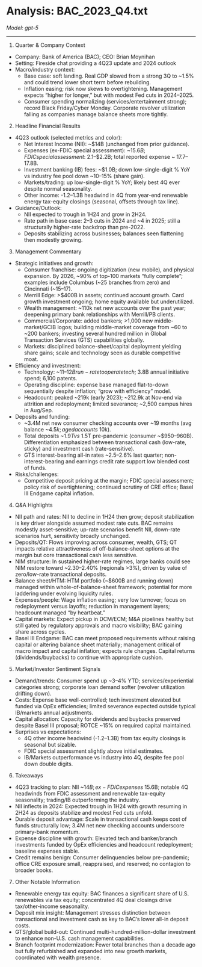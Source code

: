 # Analysis: BAC_2023_Q4.txt

*Model: gpt-5*

---

1) Quarter & Company Context
- Company: Bank of America (BAC); CEO: Brian Moynihan
- Setting: Fireside chat providing a 4Q23 update and 2024 outlook
- Macro/industry context:
  - Base case: soft landing. Real GDP slowed from a strong 3Q to ~1.5% and could trend lower short term before rebuilding.
  - Inflation easing; risk now skews to overtightening. Management expects “higher for longer,” but with modest Fed cuts in 2024–2025.
  - Consumer spending normalizing (services/entertainment strong); record Black Friday/Cyber Monday. Corporate revolver utilization falling as companies manage balance sheets more tightly.

2) Headline Financial Results
- 4Q23 outlook (selected metrics and color):
  - Net Interest Income (NII): ~$14B (unchanged from prior guidance).
  - Expenses (ex-FDIC special assessment): ~$15.6B; FDIC special assessment: ~$2.1–$2.2B; total reported expense ~ $17.7–$17.8B.
  - Investment banking (IB) fees: ~$1.0B; down low-single-digit % YoY vs industry fee pool down ~10–15% (share gain).
  - Markets/trading: up low-single-digit % YoY; likely best 4Q ever despite normal seasonality.
  - Other income: -$1.2–$1.3B headwind in 4Q from year-end renewable energy tax-equity closings (seasonal, offsets through tax line).
- Guidance/Outlook:
  - NII expected to trough in 1H24 and grow in 2H24.
  - Rate path in base case: 2–3 cuts in 2024 and ~4 in 2025; still a structurally higher-rate backdrop than pre-2022.
  - Deposits stabilizing across businesses; balances seen flattening then modestly growing.

3) Management Commentary
- Strategic initiatives and growth:
  - Consumer franchise: ongoing digitization (new mobile), and physical expansion. By 2026, ~90% of top-100 markets “fully complete”; examples include Columbus (~25 branches from zero) and Cincinnati (~15–17).
  - Merrill Edge: >$400B in assets; continued account growth. Card growth investment ongoing; home equity available but underutilized.
  - Wealth management: ~110k net new accounts over the past year; deepening primary bank relationships with Merrill/PB clients.
  - Commercial/Corporate: added bankers; >1,000 new middle-market/GCIB logos; building middle-market coverage from ~60 to ~200 bankers; investing several hundred million in Global Transaction Services (GTS) capabilities globally.
  - Markets: disciplined balance-sheet/capital deployment yielding share gains; scale and technology seen as durable competitive moat.
- Efficiency and investment:
  - Technology: ~$11–12B run-rate to operate tech; ~$3.8B annual initiative spend; 6,100 patents.
  - Operating discipline: expense base managed flat-to-down sequentially despite inflation; “grow with efficiency” model.
  - Headcount: peaked ~219k (early 2023); ~212.9k at Nov-end via attrition and redeployment; limited severance; ~2,500 campus hires in Aug/Sep.
- Deposits and funding:
  - ~3.4M net new consumer checking accounts over ~19 months (avg balance ~$4.5k; aged accounts ~$10k).
  - Total deposits ~$1.9T vs ~$1.5T pre-pandemic (consumer ~$950–960B). Differentiation emphasized between transactional cash (low-rate, sticky) and investment cash (rate-sensitive).
  - GTS interest-bearing all-in rates ~2.5–2.6% last quarter; non-interest-bearing and earnings credit rate support low blended cost of funds.
- Risks/challenges:
  - Competitive deposit pricing at the margin; FDIC special assessment; policy risk of overtightening; continued scrutiny of CRE office; Basel III Endgame capital inflation.

4) Q&A Highlights
- NII path and rates: NII to decline in 1H24 then grow; deposit stabilization is key driver alongside assumed modest rate cuts. BAC remains modestly asset-sensitive; up-rate scenarios benefit NII, down-rate scenarios hurt, sensitivity broadly unchanged.
- Deposits/QT: Flows improving across consumer, wealth, GTS; QT impacts relative attractiveness of off-balance-sheet options at the margin but core transactional cash less sensitive.
- NIM structure: In sustained higher-rate regimes, large banks could see NIM restore toward ~2.30–2.40% (regionals >3%), driven by value of zero/low-rate transactional deposits.
- Balance sheet/HTM: HTM portfolio (~$600B and running down) managed within whole-of-balance-sheet framework; potential for more laddering under evolving liquidity rules.
- Expenses/people: Wage inflation easing; very low turnover; focus on redeployment versus layoffs; reduction in management layers; headcount managed “by heartbeat.”
- Capital markets: Expect pickup in DCM/ECM; M&A pipelines healthy but still gated by regulatory approvals and macro visibility; BAC gaining share across cycles.
- Basel III Endgame: BAC can meet proposed requirements without raising capital or altering balance sheet materially; management critical of macro impact and capital inflation; expects rule changes. Capital returns (dividends/buybacks) to continue with appropriate cushion.

5) Market/Investor Sentiment Signals
- Demand/trends: Consumer spend up ~3–4% YTD; services/experiential categories strong; corporate loan demand softer (revolver utilization drifting down).
- Costs: Expense base well-controlled; tech investment elevated but funded via OpEx efficiencies; limited severance expected outside typical IB/markets annual adjustments.
- Capital allocation: Capacity for dividends and buybacks preserved despite Basel III proposal; ROTCE ~15% on required capital maintained.
- Surprises vs expectations: 
  - 4Q other income headwind (-$1.2–$1.3B) from tax equity closings is seasonal but sizable.
  - FDIC special assessment slightly above initial estimates.
  - IB/Markets outperformance vs industry into 4Q, despite fee pool down double digits.

6) Takeaways
- 4Q23 tracking to plan: NII ~$14B; ex-FDIC expenses ~$15.6B; notable 4Q headwinds from FDIC assessment and renewable tax-equity seasonality; trading/IB outperforming the industry.
- NII inflects in 2024: Expected trough in 1H24 with growth resuming in 2H24 as deposits stabilize and modest Fed cuts unfold.
- Durable deposit advantage: Scale in transactional cash keeps cost of funds structurally low; 3.4M net new checking accounts underscore primary-bank momentum.
- Expense discipline with growth: Elevated tech and banker/branch investments funded by OpEx efficiencies and headcount redeployment; baseline expenses stable.
- Credit remains benign: Consumer delinquencies below pre-pandemic; office CRE exposure small, reappraised, and reserved; no contagion to broader books.

7) Other Notable Information
- Renewable energy tax equity: BAC finances a significant share of U.S. renewables via tax equity; concentrated 4Q deal closings drive tax/other-income seasonality.
- Deposit mix insight: Management stresses distinction between transactional and investment cash as key to BAC’s lower all-in deposit costs.
- GTS/global build-out: Continued multi-hundred-million-dollar investment to enhance non-U.S. cash management capabilities.
- Branch footprint modernization: Fewer total branches than a decade ago but fully refurbished and expanded into new growth markets, coordinated with wealth presence.
